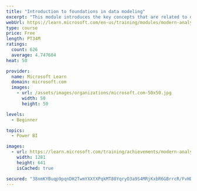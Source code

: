 ```yaml
---
title: "Introduction to foundations in data modeling"
excerpt: "This module introduces the key concepts that are related to developing a well-organized data model."
webUrl: https://learn.microsoft.com/en-us/training/modules/modern-analytics-data-modeling/
type: course
price: Free
length: PT34M
ratings:
  count: 626
  average: 4.747604
heat: 50

provider:
  name: Microsoft Learn
  domain: microsoft.com
  images:
    - url: /assets/images/organizations/microsoft.com-50x50.jpg
      width: 50
      height: 50

levels:
  - Beginner

topics:
  - Power BI

images:
  - url: https://learn.microsoft.com/training/achievements/modern-analytics-data-modeling-social.png
    width: 1281
    height: 641
    isCached: true

secured: "38nmKYBuqp9pqnDH2TwmYXXtXPqkMT80YqryO3a9S4MRjKxbR6GBrrcR/FvHDYDKoP97c5G/LgIechh4Yywhoy3k+tN5vGoSwqbp+BQcC7NndPyYbT23Vfex3vcL3zBtNRSyX/5VNZPqcZLGuyZBnqyCcA6SanzsJDlHy1rtueYQax11EzgoHSaO/MpdN8X/GB9H4OOJwtfJhkkx7GeqFdqkdHkfjN5/0SloTqy9XP+s7+pK5X6CuSmYB0Nf9hwMlrJfp93zHAAR/aaJwqzTIz5wTEYI37fVycYUWtnmoiFC9fIgyHopvliVNNvHfKsM7eUTjzTrFMDeSWOJ8vUft3dcW7z71ymEruRqxXSit1a3WkZjYBXPxm39YRoRKD42ehvTYfAd2hElHf3OHTxaB8T3Cm0n9j8HlcGPyqLyPhw=;/5+aiy50mrTZ6OtsqvrDZA=="
---
```


